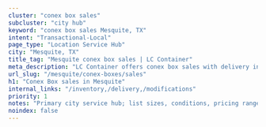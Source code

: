```yaml
---
cluster: "conex box sales"
subcluster: "city hub"
keyword: "conex box sales Mesquite, TX"
intent: "Transactional-Local"
page_type: "Location Service Hub"
city: "Mesquite, TX"
title_tag: "Mesquite conex box sales | LC Container"
meta_description: "LC Container offers conex box sales with delivery in Mesquite, TX. Local. Fast quotes. Since 2003."
url_slug: "/mesquite/conex-boxes/sales"
h1: "Conex Box sales in Mesquite"
internal_links: "/inventory,/delivery,/modifications"
priority: 1
notes: "Primary city service hub; list sizes, conditions, pricing ranges, photos, testimonials."
noindex: false
---
```


<!-- TODO: Add unique city/inventory copy, images, and internal links here. -->
